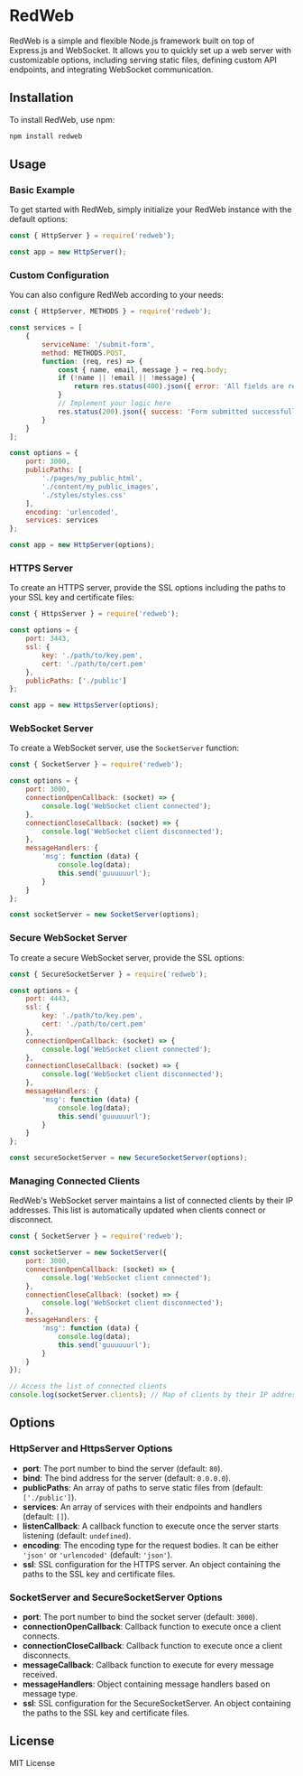 # RedWeb

RedWeb is a simple and flexible Node.js framework built on top of Express.js and WebSocket. It allows you to quickly set up a web server with customizable options, including serving static files, defining custom API endpoints, and integrating WebSocket communication.

## Installation

To install RedWeb, use npm:

```bash
npm install redweb
```

## Usage

### Basic Example

To get started with RedWeb, simply initialize your RedWeb instance with the default options:

```javascript
const { HttpServer } = require('redweb');

const app = new HttpServer();
```

### Custom Configuration

You can also configure RedWeb according to your needs:

```javascript
const { HttpServer, METHODS } = require('redweb');

const services = [
    {
        serviceName: '/submit-form',
        method: METHODS.POST,
        function: (req, res) => {
            const { name, email, message } = req.body;
            if (!name || !email || !message) {
                return res.status(400).json({ error: 'All fields are required' });
            }
            // Implement your logic here
            res.status(200).json({ success: 'Form submitted successfully' });
        }
    }
];

const options = {
    port: 3000,
    publicPaths: [
        './pages/my_public_html',
        './content/my_public_images',
        './styles/styles.css'
    ],
    encoding: 'urlencoded',
    services: services
};

const app = new HttpServer(options);
```

### HTTPS Server

To create an HTTPS server, provide the SSL options including the paths to your SSL key and certificate files:

```javascript
const { HttpsServer } = require('redweb');

const options = {
    port: 3443,
    ssl: {
        key: './path/to/key.pem',
        cert: './path/to/cert.pem'
    },
    publicPaths: ['./public']
};

const app = new HttpsServer(options);
```

### WebSocket Server

To create a WebSocket server, use the `SocketServer` function:

```javascript
const { SocketServer } = require('redweb');

const options = {
    port: 3000,
    connectionOpenCallback: (socket) => {
        console.log('WebSocket client connected');
    },
    connectionCloseCallback: (socket) => {
        console.log('WebSocket client disconnected');
    },
    messageHandlers: {
        'msg': function (data) {
            console.log(data);
            this.send('guuuuuurl');
        }
    }
};

const socketServer = new SocketServer(options);
```

### Secure WebSocket Server

To create a secure WebSocket server, provide the SSL options:

```javascript
const { SecureSocketServer } = require('redweb');

const options = {
    port: 4443,
    ssl: {
        key: './path/to/key.pem',
        cert: './path/to/cert.pem'
    },
    connectionOpenCallback: (socket) => {
        console.log('WebSocket client connected');
    },
    connectionCloseCallback: (socket) => {
        console.log('WebSocket client disconnected');
    },
    messageHandlers: {
        'msg': function (data) {
            console.log(data);
            this.send('guuuuuurl');
        }
    }
};

const secureSocketServer = new SecureSocketServer(options);
```

### Managing Connected Clients

RedWeb's WebSocket server maintains a list of connected clients by their IP addresses. This list is automatically updated when clients connect or disconnect.

```javascript
const { SocketServer } = require('redweb');

const socketServer = new SocketServer({
    port: 3000,
    connectionOpenCallback: (socket) => {
        console.log('WebSocket client connected');
    },
    connectionCloseCallback: (socket) => {
        console.log('WebSocket client disconnected');
    },
    messageHandlers: {
        'msg': function (data) {
            console.log(data);
            this.send('guuuuuurl');
        }
    }
});

// Access the list of connected clients
console.log(socketServer.clients); // Map of clients by their IP addresses
```

## Options

### HttpServer and HttpsServer Options

- **port**: The port number to bind the server (default: `80`).
- **bind**: The bind address for the server (default: `0.0.0.0`).
- **publicPaths**: An array of paths to serve static files from (default: `['./public']`).
- **services**: An array of services with their endpoints and handlers (default: `[]`).
- **listenCallback**: A callback function to execute once the server starts listening (default: `undefined`).
- **encoding**: The encoding type for the request bodies. It can be either `'json'` or `'urlencoded'` (default: `'json'`).
- **ssl**: SSL configuration for the HTTPS server. An object containing the paths to the SSL key and certificate files.

### SocketServer and SecureSocketServer Options

- **port**: The port number to bind the socket server (default: `3000`).
- **connectionOpenCallback**: Callback function to execute once a client connects.
- **connectionCloseCallback**: Callback function to execute once a client disconnects.
- **messageCallback**: Callback function to execute for every message received.
- **messageHandlers**: Object containing message handlers based on message type.
- **ssl**: SSL configuration for the SecureSocketServer. An object containing the paths to the SSL key and certificate files.

## License

MIT License
```
